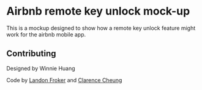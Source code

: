 # Airbnb remote key unlock mock-up

This is a mockup designed to show how a remote key unlock feature might work for the airbnb mobile app.


## Contributing
Designed by Winnie Huang

Code by [Landon Froker](https://github.com/langdonf/) and [Clarence Cheung](https://github.com/kleranscoding)
